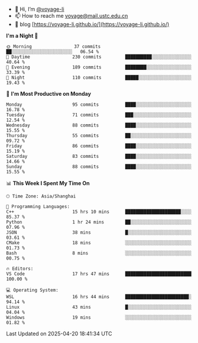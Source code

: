 - 👋 Hi, I’m [@voyage-li](https://github.com/voyage-li/)
- 📫 How to reach me [voyage@mail.ustc.edu.cn](mailto:voyage@mail.ustc.edu.cn)
- 🥤 blog [https://voyage-li.github.io/](https://voyage-li.github.io/)

<!--START_SECTION:waka-->
**I'm a Night 🦉** 

```text
🌞 Morning                37 commits          ██░░░░░░░░░░░░░░░░░░░░░░░   06.54 % 
🌆 Daytime                230 commits         ██████████░░░░░░░░░░░░░░░   40.64 % 
🌃 Evening                189 commits         ████████░░░░░░░░░░░░░░░░░   33.39 % 
🌙 Night                  110 commits         █████░░░░░░░░░░░░░░░░░░░░   19.43 % 
```
📅 **I'm Most Productive on Monday** 

```text
Monday                   95 commits          ████░░░░░░░░░░░░░░░░░░░░░   16.78 % 
Tuesday                  71 commits          ███░░░░░░░░░░░░░░░░░░░░░░   12.54 % 
Wednesday                88 commits          ████░░░░░░░░░░░░░░░░░░░░░   15.55 % 
Thursday                 55 commits          ██░░░░░░░░░░░░░░░░░░░░░░░   09.72 % 
Friday                   86 commits          ████░░░░░░░░░░░░░░░░░░░░░   15.19 % 
Saturday                 83 commits          ████░░░░░░░░░░░░░░░░░░░░░   14.66 % 
Sunday                   88 commits          ████░░░░░░░░░░░░░░░░░░░░░   15.55 % 
```


📊 **This Week I Spent My Time On** 

```text
🕑︎ Time Zone: Asia/Shanghai

💬 Programming Languages: 
C++                      15 hrs 10 mins      █████████████████████░░░░   85.37 % 
Python                   1 hr 24 mins        ██░░░░░░░░░░░░░░░░░░░░░░░   07.96 % 
JSON                     38 mins             █░░░░░░░░░░░░░░░░░░░░░░░░   03.61 % 
CMake                    18 mins             ░░░░░░░░░░░░░░░░░░░░░░░░░   01.73 % 
Bash                     8 mins              ░░░░░░░░░░░░░░░░░░░░░░░░░   00.75 % 

🔥 Editors: 
VS Code                  17 hrs 47 mins      █████████████████████████   100.00 % 

💻 Operating System: 
WSL                      16 hrs 44 mins      ████████████████████████░   94.14 % 
Linux                    43 mins             █░░░░░░░░░░░░░░░░░░░░░░░░   04.04 % 
Windows                  19 mins             ░░░░░░░░░░░░░░░░░░░░░░░░░   01.82 % 
```


 Last Updated on 2025-04-20 18:41:34 UTC
<!--END_SECTION:waka-->
